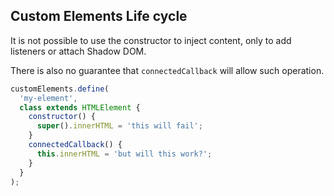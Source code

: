 ## Custom Elements Life cycle

<p>It is not possible to use the constructor to inject content, only to add listeners or attach Shadow DOM.</p>
<p>There is also no guarantee that <code>connectedCallback</code> will allow such operation.</p>

```js
customElements.define(
  'my-element',
  class extends HTMLElement {
    constructor() {
      super().innerHTML = 'this will fail';
    }
    connectedCallback() {
      this.innerHTML = 'but will this work?';
    }
  }
);
```